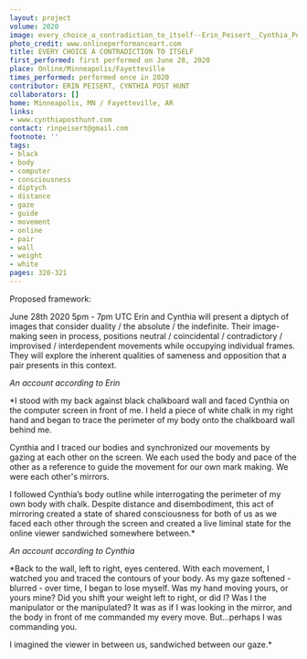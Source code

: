 ```yaml
---
layout: project
volume: 2020
image: every_choice_a_contradiction_to_itself--Erin_Peisert__Cynthia_Post_Hunt.jpg
photo_credit: www.onlineperformanceart.com
title: EVERY CHOICE A CONTRADICTION TO ITSELF
first_performed: first performed on June 28, 2020
place: Online/Minneapolis/Fayetteville
times_performed: performed once in 2020
contributor: ERIN PEISERT, CYNTHIA POST HUNT
collaborators: []
home: Minneapolis, MN / Fayetteville, AR
links:
- www.cynthiaposthunt.com
contact: rinpeisert@gmail.com
footnote: ''
tags:
- black
- body
- computer
- consciousness
- diptych
- distance
- gaze
- guide
- movement
- online
- pair
- wall
- weight
- white
pages: 320-321
---
```


Proposed framework:

June 28th 2020
5pm - 7pm UTC
Erin and Cynthia will present a diptych of images that consider duality / the absolute / the indefinite. Their image-making seen in process, positions neutral / coincidental / contradictory / improvised / interdependent movements while occupying individual frames. They will explore the inherent qualities of sameness and opposition that a pair presents in this context.



*An account according to Erin* 

*I stood with my back against black chalkboard wall and faced Cynthia on the computer screen in front of me. I held a piece of white chalk in my right hand and began to trace the perimeter of my body onto the chalkboard wall behind me. 
 
Cynthia and I traced our bodies and synchronized our movements by gazing at each other on the screen. We each used the body and pace of the other as a reference to guide the movement for our own mark making. We were each other's mirrors. 
 
I followed Cynthia’s body outline while interrogating the perimeter of my own body with chalk. Despite distance and disembodiment, this act of mirroring created a state of shared consciousness for both of us as we faced each other through the screen and  created a live liminal state for the online viewer sandwiched somewhere between.*
 
 
 
*An account according to Cynthia*

*Back to the wall, left to right, eyes centered. With each movement, I watched you and traced the contours of your body. As my gaze softened - blurred - over time, I began to lose myself. Was my hand moving yours, or yours mine? Did you shift your weight left to right, or did I? Was I the manipulator or the manipulated? It was as if I was looking in the mirror, and the body in front of me commanded my every move. But...perhaps I was commanding you.

I imagined the viewer in between us, sandwiched between our gaze.*
